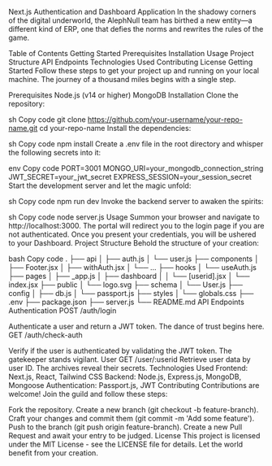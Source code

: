 Next.js Authentication and Dashboard Application
In the shadowy corners of the digital underworld, the AlephNull team has birthed a new entity—a different kind of ERP, one that defies the norms and rewrites the rules of the game.

Table of Contents
Getting Started
Prerequisites
Installation
Usage
Project Structure
API Endpoints
Technologies Used
Contributing
License
Getting Started
Follow these steps to get your project up and running on your local machine. The journey of a thousand miles begins with a single step.

Prerequisites
Node.js (v14 or higher)
MongoDB
Installation
Clone the repository:

sh
Copy code
git clone https://github.com/your-username/your-repo-name.git
cd your-repo-name
Install the dependencies:

sh
Copy code
npm install
Create a .env file in the root directory and whisper the following secrets into it:

env
Copy code
PORT=3001
MONGO_URI=your_mongodb_connection_string
JWT_SECRET=your_jwt_secret
EXPRESS_SESSION=your_session_secret
Start the development server and let the magic unfold:

sh
Copy code
npm run dev
Invoke the backend server to awaken the spirits:

sh
Copy code
node server.js
Usage
Summon your browser and navigate to http://localhost:3000.
The portal will redirect you to the login page if you are not authenticated.
Once you present your credentials, you will be ushered to your Dashboard.
Project Structure
Behold the structure of your creation:

bash
Copy code
.
├── api
│   ├── auth.js
│   └── user.js
├── components
│   ├── Footer.jsx
│   ├── withAuth.jsx
│   └── ...
├── hooks
│   └── useAuth.js
├── pages
│   ├── _app.js
│   ├── dashboard
│   │   └── [userid].jsx
│   └── index.jsx
├── public
│   └── logo.svg
├── schema
│   └── User.js
├── config
│   ├── db.js
│   └── passport.js
├── styles
│   └── globals.css
├── .env
├── package.json
├── server.js
└── README.md
API Endpoints
Authentication
POST /auth/login

Authenticate a user and return a JWT token. The dance of trust begins here.
GET /auth/check-auth

Verify if the user is authenticated by validating the JWT token. The gatekeeper stands vigilant.
User
GET /user/:userid
Retrieve user data by user ID. The archives reveal their secrets.
Technologies Used
Frontend: Next.js, React, Tailwind CSS
Backend: Node.js, Express.js, MongoDB, Mongoose
Authentication: Passport.js, JWT
Contributing
Contributions are welcome! Join the guild and follow these steps:

Fork the repository.
Create a new branch (git checkout -b feature-branch).
Craft your changes and commit them (git commit -m 'Add some feature').
Push to the branch (git push origin feature-branch).
Create a new Pull Request and await your entry to be judged.
License
This project is licensed under the MIT License - see the LICENSE file for details. Let the world benefit from your creation.
